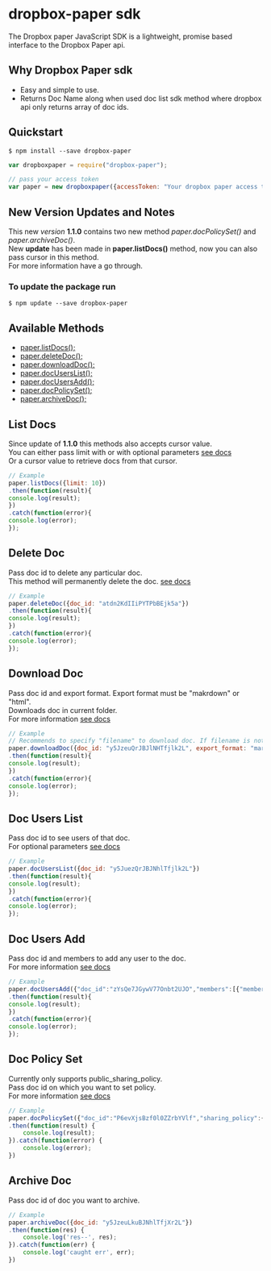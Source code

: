 # dropbox-paper sdk
The Dropbox paper JavaScript SDK is a lightweight, promise based interface to the Dropbox Paper api.

## Why Dropbox Paper sdk
* Easy and simple to use.
* Returns Doc Name along when used doc list sdk method where dropbox api only returns array of doc ids.


## Quickstart
```
$ npm install --save dropbox-paper
```

```javascript
var dropboxpaper = require("dropbox-paper");

// pass your access token
var paper = new dropboxpaper({accessToken: "Your dropbox paper access token"});

```

## New Version Updates and Notes
This new *version* **1.1.0** contains two new method *paper.docPolicySet()* and *paper.archiveDoc()*.<br>
New **update** has been made in **paper.listDocs()** method, now you can also pass cursor in this method.<br>
For more information have a go through.
### To update the package run
```
$ npm update --save dropbox-paper
```


## Available Methods
* [paper.listDocs();](https://github.com/singhnsatya/dropbox-paper/blob/master/README.md#list-docs)
* [paper.deleteDoc();](https://github.com/singhnsatya/dropbox-paper/blob/master/README.md#delete-doc)
* [paper.downloadDoc();](https://github.com/singhnsatya/dropbox-paper/blob/master/README.md#download-doc)
* [paper.docUsersList();](https://github.com/singhnsatya/dropbox-paper/blob/master/README.md#doc-users-list)
* [paper.docUsersAdd();](https://github.com/singhnsatya/dropbox-paper/blob/master/README.md#doc-users-add)
* [paper.docPolicySet();](https://github.com/singhnsatya/dropbox-paper/blob/master/README.md#doc-policy-set)
* [paper.archiveDoc();](https://github.com/singhnsatya/dropbox-paper/blob/master/README.md#archive-doc)

## List Docs
Since update of **1.1.0** this methods also accepts cursor value.<br>
You can either pass limit with or with optional parameters [see docs](https://www.dropbox.com/developers/documentation/http/documentation#paper-docs-list) <br>
Or a cursor value to retrieve docs from that cursor.
```javascript
// Example
paper.listDocs({limit: 10})
.then(function(result){
console.log(result);
})
.catch(function(error){
console.log(error);
});
```


## Delete Doc
Pass doc id to delete any particular doc. <br>
This method will permanently delete the doc. [see docs](https://www.dropbox.com/developers/documentation/http/documentation#paper-docs-permanently_delete)
```javascript
// Example
paper.deleteDoc({doc_id: "atdn2KdIIiPYTPbBEjk5a"})
.then(function(result){
console.log(result);
})
.catch(function(error){
console.log(error);
});
```

## Download Doc
Pass doc id and export format. Export format must be "makrdown" or "html".<br>
Downloads doc in current folder. <br>
For more information [see docs](https://www.dropbox.com/developers/documentation/http/documentation#paper-docs-download)
```javascript
// Example
// Recommends to specify "filename" to download doc. If filename is not pass default downloads it with name "download".
paper.downloadDoc({doc_id: "y5JzeuQrJBJlNHTfjlk2L", export_format: "markdown", filename: "my doc"})
.then(function(result){
console.log(result);
})
.catch(function(error){
console.log(error);
});
```

## Doc Users List
Pass doc id to see users of that doc.<br>
For optional parameters [see docs](https://www.dropbox.com/developers/documentation/http/documentation#paper-docs-users-list)
```javascript
// Example
paper.docUsersList({doc_id: "y5JuezQrJBJNhlTfjlk2L"})
.then(function(result){
console.log(result);
})
.catch(function(error){
console.log(error);
});
```

## Doc Users Add
Pass doc id and members to add any user to the doc.<br>
For more information [see docs](https://www.dropbox.com/developers/documentation/http/documentation#paper-docs-users-list)
```javascript
// Example
paper.docUsersAdd({"doc_id":"zYsQe7JGywV77Onbt2UJO","members":[{"member":{".tag":"email","email":"user email"},"permission_level":{".tag":"edit"}}]})
.then(function(result){
console.log(result);
})
.catch(function(error){
console.log(error);
});
```

## Doc Policy Set
Currently only supports public_sharing_policy.<br> Pass doc id on which you want to set policy. <br>
For more information [see docs](https://www.dropbox.com/developers/documentation/http/documentation#paper-docs-sharing_policy-set)
```javascript
// Example
paper.docPolicySet({"doc_id":"P6evXjsBzf0l0ZZrbYVlf","sharing_policy":{"public_sharing_policy":{".tag":"people_with_link_can_view_and_comment"}}})
.then(function(result) {
	console.log(result);
}).catch(function(error) {
	console.log(error);
})
```

## Archive Doc
Pass doc id of doc you want to archive.
```javascript
// Example
paper.archiveDoc({doc_id: "y5JzeuLkuBJNhlTfjXr2L"})
.then(function(res) {
	console.log('res--', res);
}).catch(function(err) {
	console.log('caught err', err);
})
```



